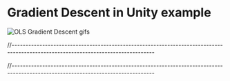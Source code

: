 # Gradient Descent in Unity example

![OLS Gradient Descent gifs](https://raw.githubusercontent.com/InsilicoStudios/Unity-ML-gradient-descent-OLS-liniar-regression/master/OLS.gif)<br>

//---------------------------------------------------------------------------------------------------------------------------------



//---------------------------------------------------------------------------------------------------------------------------------




